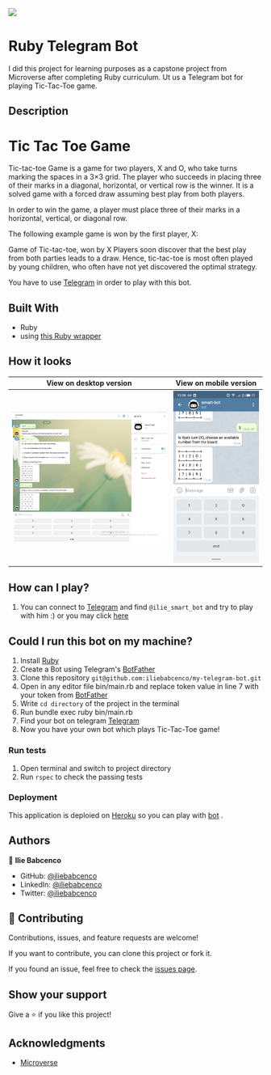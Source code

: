 ![](https://img.shields.io/badge/Microverse-blueviolet)

# Ruby Telegram Bot

I did this project for learning purposes as a capstone project from Microverse after completing Ruby curriculum.
Ut us a Telegram bot for playing Tic-Tac-Toe game.

## Description

# Tic Tac Toe Game

Tic-tac-toe Game is a game for two players, X and O, who take turns marking the spaces in a 3×3 grid. The player who succeeds in placing three of their marks in a diagonal, horizontal, or vertical row is the winner. It is a solved game with a forced draw assuming best play from both players.

In order to win the game, a player must place three of their marks in a horizontal, vertical, or diagonal row.

The following example game is won by the first player, X:

Game of Tic-tac-toe, won by X
Players soon discover that the best play from both parties leads to a draw. Hence, tic-tac-toe is most often played by young children, who often have not yet discovered the optimal strategy.

You have to use [Telegram](https://web.telegram.org/) in order to play with this bot.

## Built With

- Ruby
- using [this Ruby wrapper](https://github.com/atipugin/telegram-bot-ruby)

## How it looks

| View on desktop version  | View on mobile version   |
| ------------------------ | ------------------------ |
| ![](assets/example1.png) | ![](assets/example2.jpg) |

## How can I play?

1. You can connect to [Telegram](https://web.telegram.org/) and find `@ilie_smart_bot` and try to play with him :) or you may click [here](https://telegram.me/ilie_smart_bot)

## Could I run this bot on my machine?

1. Install [Ruby](https://www.ruby-lang.org/en/documentation/installation/)
2. Create a Bot using Telegram's [BotFather](https://t.me/botfather)
3. Clone this repository `git@github.com:iliebabcenco/my-telegram-bot.git`
4. Open in any editor file bin/main.rb and replace token value in line 7 with your token from [BotFather](https://t.me/botfather)
5. Write `cd directory` of the project in the terminal
6. Run bundle exec ruby bin/main.rb
7. Find your bot on telegram [Telegram](https://web.telegram.org/)
8. Now you have your own bot which plays Tic-Tac-Toe game!

### Run tests

1. Open terminal and switch to project directory
2. Run `rspec` to check the passing tests

### Deployment

This application is deploied on [Heroku](https://www.heroku.com/) so you can play with [bot](https://telegram.me/ilie_smart_bot) .

## Authors

👤 **Ilie Babcenco**

- GitHub: [@iliebabcenco](https://github.com/iliebabcenco)
- LinkedIn: [@iliebabcenco](https://www.linkedin.com/in/ilie-babcenco-72459a1b1/)
- Twitter: [@iliebabcenco](https://twitter.com/BabcencoIlie)

## 🤝 Contributing

Contributions, issues, and feature requests are welcome!

If you want to contribute, you can clone this project or fork it.

If you found an issue, feel free to check the [issues page](https://github.com/iliebabcenco/my-telegram-bot/issues).

## Show your support

Give a ⭐️ if you like this project!

## Acknowledgments

- [Microverse](https://www.microverse.org/)
